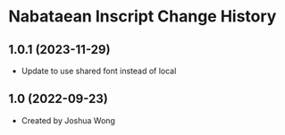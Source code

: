Nabataean Inscript Change History
====================

1.0.1 (2023-11-29)
----------------
* Update to use shared font instead of local

1.0 (2022-09-23)
----------------
* Created by Joshua Wong
